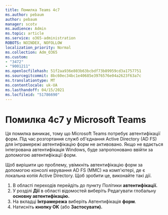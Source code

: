 ```yaml
---
title: Помилка Teams 4c7
ms.author: pebaum
author: pebaum
manager: scotv
ms.audience: Admin
ms.topic: article
ms.service: o365-administration
ROBOTS: NOINDEX, NOFOLLOW
localization_priority: Normal
ms.collection: Adm_O365
ms.custom:
- "3472"
- "9001211"
ms.openlocfilehash: 51f2aa936e803b63bcbdf73b89959cd3a1757751
ms.sourcegitcommit: 8bc60ec34bc1e40685e3976576e04a2623f63a7c
ms.translationtype: MT
ms.contentlocale: uk-UA
ms.lasthandoff: 04/15/2021
ms.locfileid: "51786690"
---
```

# <a name="4c7-error-in-microsoft-teams"></a>Помилка 4c7 у Microsoft Teams

Ця помилка виникає, тому що Microsoft Teams потребує автентифікації форм. Під час розгортання служб об'єднання Active Directory (AD FS) для інтрамережі автентифікацію форм не активовано. Якщо не вдається інтегрована автентифікація Windows, буде запропоновано ввійти за допомогою автентифікації форм.

Щоб вирішити цю проблему, увімкніть автентифікацію форм за допомогою консолі керування AD FS (MMC) на комп'ютері, де є локальна копія Active Directory. Щоб зробити це, виконайте такі дії. 

1. В області переходів перейдіть до пункту Політики **автентифікації.**
2. У розділі **Дії** в області відомостей виберіть Редагувати глобальну **основну автентифікацію.**
3. На вкладці **Інтрамережа** виберіть Автентифікація **форм**.
4. Натисніть **кнопку OK** (або **Застосувати).**